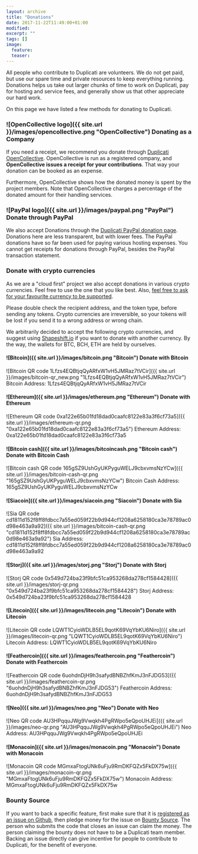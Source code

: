 ```yaml
---
layout: archive
title: "Donations"
date: 2017-11-22T11:49:00+01:00
modified:
excerpt: ""
tags: []
image:
  feature:
  teaser:
---
```


All people who contribute to Duplicati are volunteers. We do not get paid, but use our spare time and private resources to keep everything running. Donations helps us take out larger chunks of time to work on Duplicati, pay for hosting and service fees, and generally show us that other appreciate our hard work.

On this page we have listed a few methods for donating to Duplicati.

### ![OpenCollective logo]({{ site.url }}/images/opencollective.png "OpenCollective") Donating as a Company
If you need a receipt, we recommend you donate through [Duplicati OpenCollective](https://opencollective.com/duplicati). OpenCollective is run as a registered company, and **OpenCollective issues a receipt for your contributions**. That way your donation can be booked as an expense. 

Furthermore, OpenCollective shows how the donated money is spent by the project members. Note that OpenCollective charges a percentage of the donated amount for their handling services.

### ![PayPal logo]({{ site.url }}/images/paypal.png "PayPal") Donate through PayPal
We also accept Donations through the [Duplicati PayPal donation page](https://goo.gl/5TJ4yB). Donations here are less transparent, but with lower fees. The PayPal donations have so far been used for paying various hosting expenses. You cannot get receipts for donations through PayPal, besides the PayPal transaction statement.

### Donate with crypto currencies
As we are a "cloud first" project we also accept donations in various crypto currencies. Feel free to use the one that you like best. Also, [feel free to ask for your favourite currency to be supported](https://forum.duplicati.com).

Please double check the recipient address, and the token type, before sending any tokens. Crypto currencies are irreversible, so your tokens will be lost if you send it to a wrong address or wrong chain.

We arbitrarily decided to accept the following crypto currencies, and suggest using [Shapeshift.io](https://www.shapeshift.io/) if you want to donate with another currency. By the way, the wallets for BTC, BCH, ETH are held by ourselves. 


#### ![Bitcoin]({{ site.url }}/images/bitcoin.png "Bitcoin") Donate with Bitcoin
![Bitcoin QR code 1Lfzs4EQBtjqQyARfxW1vH5JMRaz7tVCir]({{ site.url }}/images/bitcoin-qr_new.png "1Lfzs4EQBtjqQyARfxW1vH5JMRaz7tVCir")
Bitcoin Address: 1Lfzs4EQBtjqQyARfxW1vH5JMRaz7tVCir

#### ![Ethereum]({{ site.url }}/images/ethereum.png "Ethereum") Donate with Ethereum
![Ethereum QR code 0xa122e65b01fd18dad0caafc8122e83a3f6cf73a5]({{ site.url }}/images/ethereum-qr.png "0xa122e65b01fd18dad0caafc8122e83a3f6cf73a5")
Ethereum Address: 0xa122e65b01fd18dad0caafc8122e83a3f6cf73a5

#### ![Bitcoin cash]({{ site.url }}/images/bitcoincash.png "Bitcoin cash") Donate with Bitcoin Cash
![Bitcoin cash QR code 165gSZ9UshGyUKPyguWELJ9cbxvmsNzYCw]({{ site.url }}/images/bitcoin-cash-qr.png "165gSZ9UshGyUKPyguWELJ9cbxvmsNzYCw")
Bitcoin Cash Address: 165gSZ9UshGyUKPyguWELJ9cbxvmsNzYCw

#### ![Siacoin]({{ site.url }}/images/siacoin.png "Siacoin") Donate with Sia
![Sia QR code cd1811d152f8ff8fdbcc7a55ed059f22b9d944cf1208a6258180ca3e78789ac0d98e463a9a92]({{ site.url }}/images/bitcoin-cash-qr.png "cd1811d152f8ff8fdbcc7a55ed059f22b9d944cf1208a6258180ca3e78789ac0d98e463a9a92")
Sia Address: cd1811d152f8ff8fdbcc7a55ed059f22b9d944cf1208a6258180ca3e78789ac0d98e463a9a92

#### ![Storj]({{ site.url }}/images/storj.png "Storj") Donate with Storj
![Storj QR code 0x549d724ba23f9bfc51ca953268da278cf1584428]({{ site.url }}/images/storj-qr.png "0x549d724ba23f9bfc51ca953268da278cf1584428")
Storj Address: 0x549d724ba23f9bfc51ca953268da278cf1584428

#### ![Litecoin]({{ site.url }}/images/litecoin.png "Litecoin") Donate with Litecoin
![Litecoin QR code LQWT1CyioWDLB5EL9qotK69VqYbKU6Niro]({{ site.url }}/images/litecoin-qr.png "LQWT1CyioWDLB5EL9qotK69VqYbKU6Niro")
Litecoin Address: LQWT1CyioWDLB5EL9qotK69VqYbKU6Niro

#### ![Feathercoin]({{ site.url }}/images/feathercoin.png "Feathercoin") Donate with Feathercoin
![Feathercoin QR code 6uohdnDjH9h3safydBNBZhfKmJ3nFJDG53]({{ site.url }}/images/feathercoin-qr.png "6uohdnDjH9h3safydBNBZhfKmJ3nFJDG53")
Feathercoin Address: 6uohdnDjH9h3safydBNBZhfKmJ3nFJDG53

#### ![Neo]({{ site.url }}/images/neo.png "Neo") Donate with Neo
![Neo QR code AU3HPqquJWg9Vwqkh4PgRWpo5eQpoUHJEi]({{ site.url }}/images/neo-qr.png "AU3HPqquJWg9Vwqkh4PgRWpo5eQpoUHJEi")
Neo Address: AU3HPqquJWg9Vwqkh4PgRWpo5eQpoUHJEi

#### ![Monacoin]({{ site.url }}/images/monacoin.png "Monacoin") Donate with Monacoin
![Monacoin QR code MGmxaFtogUNk6uFju9RmDKFQZx5FkDX75w]({{ site.url }}/images/monacoin-qr.png "MGmxaFtogUNk6uFju9RmDKFQZx5FkDX75w")
Monacoin Address: MGmxaFtogUNk6uFju9RmDKFQZx5FkDX75w

### Bounty Source
If you want to back a specific feature, first make sure that it is [registered as an issue on Github](https://github.com/duplicati/duplicati/issues), then pledge money for the issue on [Bounty Source](https://www.bountysource.com/teams/duplicati/issues). 
The person who submits the code that closes an issue can claim the money. The person claiming the bounty does not have to be a Duplicati team member. Backing an issue directly can give incentive for people to contribute to Duplicati, for the benefit of everyone.
